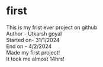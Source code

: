 # first
This is my frist ever project on github
<br>
Author - Utkarsh goyal<br>
Started on- 31/1/2024<br>
End on - 4/2/2024<br>
Made my first project!
<br>
 It took me almost 14hrs! 